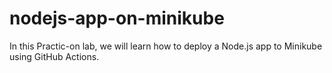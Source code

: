# nodejs-app-on-minikube
In this Practic-on lab, we will learn how to deploy a Node.js app to Minikube using GitHub Actions.
